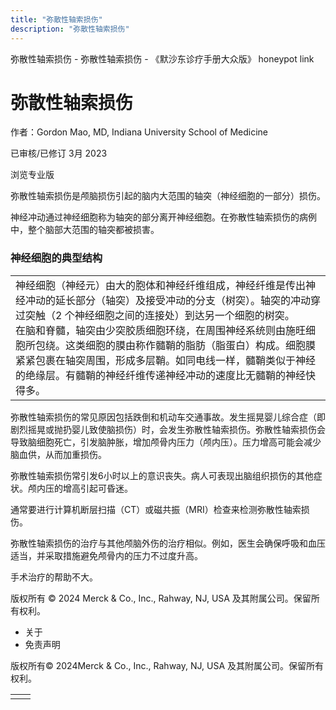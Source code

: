 ```yaml
---
title: "弥散性轴索损伤"
description: "弥散性轴索损伤"
---
```


﻿弥散性轴索损伤 \- 弥散性轴索损伤 \- 《默沙东诊疗手册大众版》 honeypot link

# 弥散性轴索损伤

作者：Gordon Mao, MD, Indiana University School of Medicine

已审核/已修订 3月 2023

浏览专业版

弥散性轴索损伤是颅脑损伤引起的脑内大范围的轴突（神经细胞的一部分）损伤。

神经冲动通过神经细胞称为轴突的部分离开神经细胞。在弥散性轴索损伤的病例中，整个脑部大范围的轴突都被损害。

### 神经细胞的典型结构

|     |
| --- |
| 神经细胞（神经元）由大的胞体和神经纤维组成，神经纤维是传出神经冲动的延长部分（轴突）及接受冲动的分支（树突）。轴突的冲动穿过突触（2 个神经细胞之间的连接处）到达另一个细胞的树突。<br>在脑和脊髓，轴突由少突胶质细胞环绕，在周围神经系统则由施旺细胞所包绕。这类细胞的膜由称作髓鞘的脂肪（脂蛋白）构成。细胞膜紧紧包裹在轴突周围，形成多层鞘。如同电线一样，髓鞘类似于神经的绝缘层。有髓鞘的神经纤维传递神经冲动的速度比无髓鞘的神经快得多。<br> |

弥散性轴索损伤的常见原因包括跌倒和机动车交通事故。发生摇晃婴儿综合症（即剧烈摇晃或抛扔婴儿致使脑损伤）时，会发生弥散性轴索损伤。弥散性轴索损伤会导致脑细胞死亡，引发脑肿胀，增加颅骨内压力（颅内压）。压力增高可能会减少脑血供，从而加重损伤。

弥散性轴索损伤常引发6小时以上的意识丧失。病人可表现出脑组织损伤的其他症状。颅内压的增高引起可昏迷。

通常要进行计算机断层扫描（CT）或磁共振（MRI）检查来检测弥散性轴索损伤。

弥散性轴索损伤的治疗与其他颅脑外伤的治疗相似。例如，医生会确保呼吸和血压适当，并采取措施避免颅骨内的压力不过度升高。

手术治疗的帮助不大。



版权所有 © 2024
Merck & Co., Inc., Rahway, NJ, USA 及其附属公司。保留所有权利。

- 关于
- 免责声明

版权所有© 2024Merck & Co., Inc., Rahway, NJ, USA 及其附属公司。保留所有权利。

|     |     |
| --- | --- |
|  |  |
